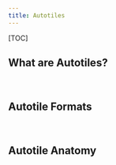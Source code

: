 ```yaml
---
title: Autotiles
---
```


[TOC]

What are Autotiles?
---------------------------



&nbsp;

Autotile Formats
---------------------------



&nbsp;

Autotile Anatomy
---------------------------
